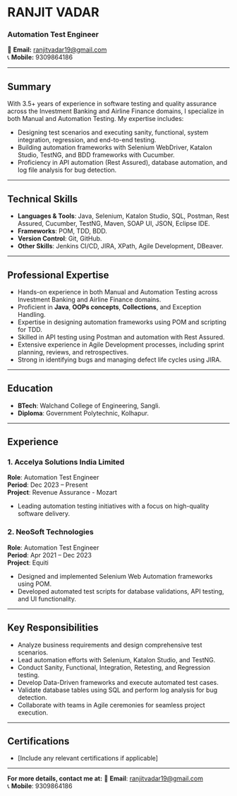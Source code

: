 # RANJIT VADAR

### Automation Test Engineer  
📧 **Email:** ranjitvadar19@gmail.com  
📞 **Mobile:** 9309864186  

---

## Summary
With 3.5+ years of experience in software testing and quality assurance across the Investment Banking and Airline Finance domains, I specialize in both Manual and Automation Testing. My expertise includes:
- Designing test scenarios and executing sanity, functional, system integration, regression, and end-to-end testing.
- Building automation frameworks with Selenium WebDriver, Katalon Studio, TestNG, and BDD frameworks with Cucumber.
- Proficiency in API automation (Rest Assured), database automation, and log file analysis for bug detection.

---

## **Technical Skills**
- **Languages & Tools**: Java, Selenium, Katalon Studio, SQL, Postman, Rest Assured, Cucumber, TestNG, Maven, SOAP UI, JSON, Eclipse IDE.
- **Frameworks**: POM, TDD, BDD.
- **Version Control**: Git, GitHub.
- **Other Skills**: Jenkins CI/CD, JIRA, XPath, Agile Development, DBeaver.

---

## **Professional Expertise**
- Hands-on experience in both Manual and Automation Testing across Investment Banking and Airline Finance domains.
- Proficient in **Java**, **OOPs concepts**, **Collections**, and Exception Handling.
- Expertise in designing automation frameworks using POM and scripting for TDD.
- Skilled in API testing using Postman and automation with Rest Assured.
- Extensive experience in Agile Development processes, including sprint planning, reviews, and retrospectives.
- Strong in identifying bugs and managing defect life cycles using JIRA.

---

## **Education**
- **BTech**: Walchand College of Engineering, Sangli.  
- **Diploma**: Government Polytechnic, Kolhapur.

---

## **Experience**

### **1. Accelya Solutions India Limited**  
**Role**: Automation Test Engineer  
**Period**: Dec 2023 – Present  
**Project**: Revenue Assurance - Mozart  
- Leading automation testing initiatives with a focus on high-quality software delivery.

### **2. NeoSoft Technologies**  
**Role**: Automation Test Engineer  
**Period**: Apr 2021 – Dec 2023  
**Project**: Equiti  
- Designed and implemented Selenium Web Automation frameworks using POM.
- Developed automated test scripts for database validations, API testing, and UI functionality.

---

## **Key Responsibilities**
- Analyze business requirements and design comprehensive test scenarios.
- Lead automation efforts with Selenium, Katalon Studio, and TestNG.
- Conduct Sanity, Functional, Integration, Retesting, and Regression testing.
- Develop Data-Driven frameworks and execute automated test cases.
- Validate database tables using SQL and perform log analysis for bug detection.
- Collaborate with teams in Agile ceremonies for seamless project execution.

---

## **Certifications**
- [Include any relevant certifications if applicable]

---

**For more details, contact me at:**
📧 **Email**: ranjitvadar19@gmail.com  
📞 **Mobile**: 9309864186  
